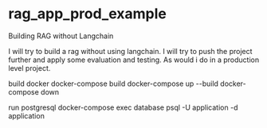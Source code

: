 # rag_app_prod_example
Building RAG without Langchain 

I will try to build a rag without using langchain. 
I will try to push the project further and apply some evaluation and testing. As would i do in a production level project.



build docker
docker-compose build
docker-compose up --build
docker-compose down

run postgresql 
docker-compose exec database psql -U application -d application